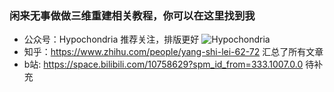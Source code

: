 ### 闲来无事做做三维重建相关教程，你可以在这里找到我
- 公众号：Hypochondria 推荐关注，排版更好
  ![Hypochondria]([https://github.com/lexsaints/powershell/blob/master/IMG/ps2.png](https://github.com/rlczddl/rlczddl/blob/main/qrcode_for_gh_435d4d80255a_258.jpg))
- 知乎：https://www.zhihu.com/people/yang-shi-lei-62-72 汇总了所有文章
- b站: https://space.bilibili.com/10758629?spm_id_from=333.1007.0.0 待补充
